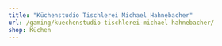 ```yaml
---
title: "Küchenstudio Tischlerei Michael Hahnebacher"
url: /gaming/kuechenstudio-tischlerei-michael-hahnebacher/
shop: Küchen
---
```

